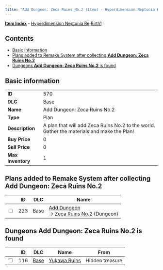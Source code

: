 ```yaml
---
title: "Add Dungeon: Zeca Ruins No.2 (Item) - Hyperdimension Neptunia Re;Birth1"
---
```


[**Item Index**](/neptunia/rb1/item/index.html) - [Hyperdimension Neptunia Re;Birth1](/neptunia/rb1)

## Contents

- [Basic information](#basic-information)
- [Plans added to Remake System after collecting **Add Dungeon: Zeca Ruins No.2**](#plans-added-to-remake-system-after-collecting-add-dungeon-zeca-ruins-no2)
- [Dungeons **Add Dungeon: Zeca Ruins No.2** is found](#dungeons-add-dungeon-zeca-ruins-no2-is-found)

## Basic information

|   |   |
| -- | -- |
| **ID** | 570 |
| **DLC** | [Base](/neptunia/rb1/dlc/1-base.html) |
| **Name** | Add Dungeon: Zeca Ruins No.2 |
| **Type** | Plan |
| **Description** | A plan that will add Zeca Ruins No.2 to the world. Gather the materials and make the Plan! |
| **Buy Price** | 0 |
| **Sell Price** | 0 |
| **Max inventory** | 1 |

## Plans added to Remake System after collecting **Add Dungeon: Zeca Ruins No.2**

|    | ID | DLC | Name |
| -- | -- | --- | ---- |
| <input type="checkbox" id="rb1-remake-1-223" class="trackbox" /> | 223 | [Base](/neptunia/rb1/dlc/1-base.html) | [Add Dungeon](/neptunia/rb1/remake/1-223-add-dungeon.html)<br />→ [Zeca Ruins No.2](/neptunia/rb1/dungeon/1-120-zeca-ruins-no-2.html) (Dungeon) |

## Dungeons **Add Dungeon: Zeca Ruins No.2** is found

|    | ID | DLC | Name | From |
| -- | -- | --- | ---- | ---- |
| <input type="checkbox" id="rb1-dungeon-1-116" class="trackbox" /> | 116 | [Base](/neptunia/rb1/dlc/1-base.html) | [Yukawa Ruins](/neptunia/rb1/dungeon/1-116-yukawa-ruins.html) | Hidden treasure |